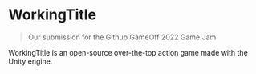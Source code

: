 # WorkingTitle

>Our submission for the Github GameOff 2022 Game Jam.

WorkingTitle is an open-source over-the-top action game made with the Unity engine.
